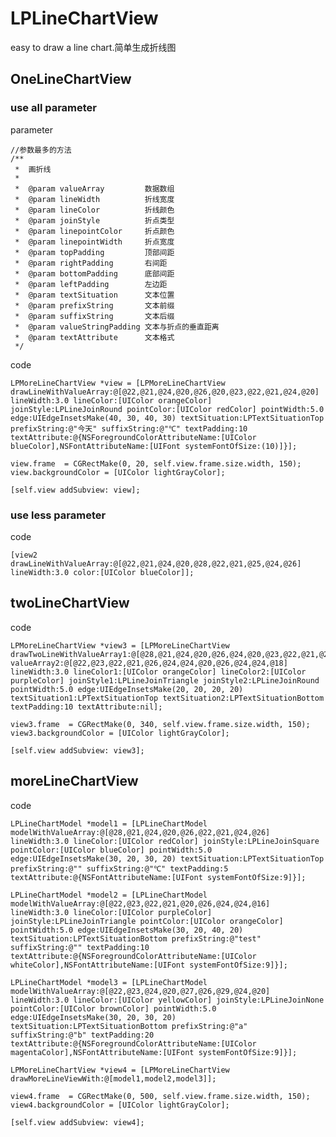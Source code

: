 # LPLineChartView
easy to draw a line chart.简单生成折线图
## OneLineChartView
### use all parameter
parameter

    //参数最多的方法
    /**
     *  画折线
     *
     *  @param valueArray         数据数组
     *  @param lineWidth          折线宽度
     *  @param lineColor          折线颜色
     *  @param joinStyle          折点类型
     *  @param linepointColor     折点颜色
     *  @param linepointWidth     折点宽度
     *  @param topPadding         顶部间距
     *  @param rightPadding       右间距
     *  @param bottomPadding      底部间距
     *  @param leftPadding        左边距
     *  @param textSituation      文本位置
     *  @param prefixString       文本前缀
     *  @param suffixString       文本后缀
     *  @param valueStringPadding 文本与折点的垂直距离
     *  @param textAttribute      文本格式
     */
     
  code 
  
	LPMoreLineChartView *view = [LPMoreLineChartView drawLineWithValueArray:@[@22,@21,@24,@20,@26,@20,@23,@22,@21,@24,@20] lineWidth:3.0 lineColor:[UIColor orangeColor] joinStyle:LPLineJoinRound pointColor:[UIColor redColor] pointWidth:5.0 edge:UIEdgeInsetsMake(40, 30, 40, 30) textSituation:LPTextSituationTop prefixString:@"今天" suffixString:@"℃" textPadding:10 textAttribute:@{NSForegroundColorAttributeName:[UIColor blueColor],NSFontAttributeName:[UIFont systemFontOfSize:(10)]}];
    
    view.frame  = CGRectMake(0, 20, self.view.frame.size.width, 150);
    view.backgroundColor = [UIColor lightGrayColor];
    
    [self.view addSubview: view];
    
### use less parameter
code

	[view2 drawLineWithValueArray:@[@22,@21,@24,@20,@28,@22,@21,@25,@24,@26] lineWidth:3.0 color:[UIColor blueColor]];
	
## twoLineChartView

code

	LPMoreLineChartView *view3 = [LPMoreLineChartView drawTwoLineWithValueArray1:@[@28,@21,@24,@20,@26,@24,@20,@23,@22,@21,@24,@20] valueArray2:@[@22,@23,@22,@21,@26,@24,@24,@20,@26,@24,@24,@18] lineWidth:3.0 lineColor1:[UIColor orangeColor] lineColor2:[UIColor purpleColor] joinStyle1:LPLineJoinTriangle joinStyle2:LPLineJoinRound pointWidth:5.0 edge:UIEdgeInsetsMake(20, 20, 20, 20) textSituation1:LPTextSituationTop textSituation2:LPTextSituationBottom textPadding:10 textAttribute:nil];
    
    view3.frame  = CGRectMake(0, 340, self.view.frame.size.width, 150);
    view3.backgroundColor = [UIColor lightGrayColor];
    
    [self.view addSubview: view3];

## moreLineChartView
code

	LPLineChartModel *model1 = [LPLineChartModel modelWithValueArray:@[@28,@21,@24,@20,@26,@22,@21,@24,@26] lineWidth:3.0 lineColor:[UIColor redColor] joinStyle:LPLineJoinSquare pointColor:[UIColor blueColor] pointWidth:5.0 edge:UIEdgeInsetsMake(30, 20, 30, 20) textSituation:LPTextSituationTop prefixString:@"" suffixString:@"℃" textPadding:5 textAttribute:@{NSFontAttributeName:[UIFont systemFontOfSize:9]}];
    
    LPLineChartModel *model2 = [LPLineChartModel modelWithValueArray:@[@22,@23,@22,@21,@20,@26,@24,@24,@16] lineWidth:3.0 lineColor:[UIColor purpleColor] joinStyle:LPLineJoinTriangle pointColor:[UIColor orangeColor] pointWidth:5.0 edge:UIEdgeInsetsMake(30, 20, 40, 20) textSituation:LPTextSituationBottom prefixString:@"test" suffixString:@"" textPadding:10 textAttribute:@{NSForegroundColorAttributeName:[UIColor whiteColor],NSFontAttributeName:[UIFont systemFontOfSize:9]}];
    
    LPLineChartModel *model3 = [LPLineChartModel modelWithValueArray:@[@22,@23,@24,@20,@27,@26,@29,@24,@20] lineWidth:3.0 lineColor:[UIColor yellowColor] joinStyle:LPLineJoinNone pointColor:[UIColor brownColor] pointWidth:5.0 edge:UIEdgeInsetsMake(30, 20, 30, 20) textSituation:LPTextSituationBottom prefixString:@"a" suffixString:@"b" textPadding:20 textAttribute:@{NSForegroundColorAttributeName:[UIColor magentaColor],NSFontAttributeName:[UIFont systemFontOfSize:9]}];
    
    LPMoreLineChartView *view4 = [LPMoreLineChartView drawMoreLineViewWith:@[model1,model2,model3]];
    
    view4.frame  = CGRectMake(0, 500, self.view.frame.size.width, 150);
    view4.backgroundColor = [UIColor lightGrayColor];
    
    [self.view addSubview: view4];